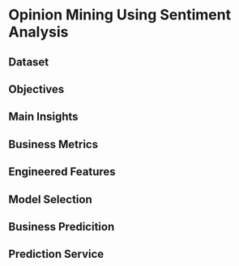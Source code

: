 # Opinion Mining Using Sentiment Analysis

## Dataset



## Objectives


## Main Insights 


## Business Metrics

## Engineered Features

## Model Selection

## Business Predicition

## Prediction Service
